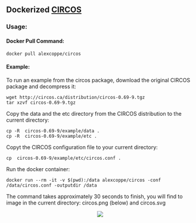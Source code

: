 ## Dockerized  [CIRCOS](http://www.circos.ca/)


### Usage:

#### Docker Pull Command:

```
docker pull alexcoppe/circos
```

#### Example:

To run an example from the circos package, download the original CIRCOS package and decompress it:
```
wget http://circos.ca/distribution/circos-0.69-9.tgz
tar xzvf circos-0.69-9.tgz
```

Copy the data and the etc directory from the CIRCOS distribution to the current directory: 
```
cp -R  circos-0.69-9/example/data .
cp -R  circos-0.69-9/example/etc .
```

Copyt the CIRCOS configuration file to your current directory:
```
cp  circos-0.69-9/example/etc/circos.conf .
```

Run the docker container:
```
docker run --rm -it -v $(pwd):/data alexcoppe/circos -conf /data/circos.conf -outputdir /data
```
The command takes approximately 30 seconds to finish, you will find to image in the current directory: circos.png (below) and circos.svg

<p align="center">
  <img src="https://raw.githubusercontent.com/alexcoppe/bio-dockers/master/circos/circos.png" />
</p>
